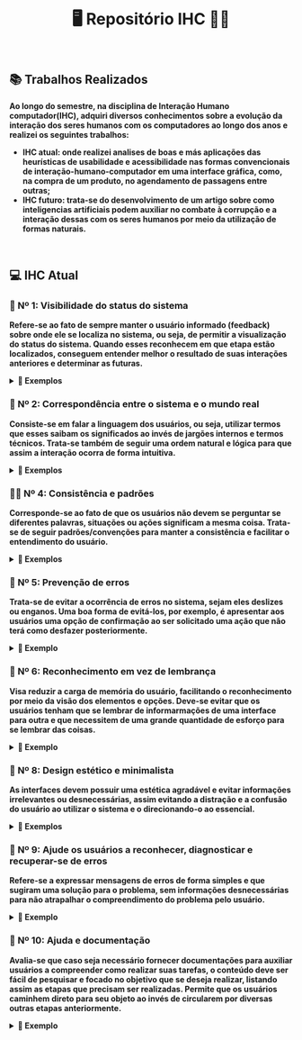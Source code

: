 <div align="center"> 
  <h1> <strong> 🖥️ Repositório IHC 👩‍💻</strong> </h1>
</div>
<br>
<h2> <strong> 📚 Trabalhos Realizados <strong> </h2>
<p>Ao longo do semestre,  na disciplina de Interação Humano computador(IHC), adquiri diversos conhecimentos sobre a evolução da interação dos seres humanos com os computadores ao longo dos anos e realizei os seguintes trabalhos: </p>
  <ul>
  <li><strong>IHC atual:</strong> onde realizei analises de boas e más aplicações das heurísticas de usabilidade e acessibilidade nas formas convencionais de interação-humano-computador em uma interface gráfica, como, na compra de um produto, no agendamento de passagens entre outras;  </li>
  <li><strong>IHC futuro:</strong> trata-se do desenvolvimento de um artigo sobre como inteligencias artificiais podem auxiliar no combate à corrupção e a interação dessas com os seres humanos por meio da utilização de formas naturais. </li>
</ul>
<br>
<h2>💻 IHC Atual </h2>
<h3> 📍 Nº 1: Visibilidade do status do sistema </h3>
<p> Refere-se ao fato de sempre manter o usuário informado (feedback) sobre onde ele se localiza no sistema, ou seja, de permitir a visualização do status do sistema. Quando esses reconhecem em que etapa estão localizados, conseguem entender melhor o resultado de suas interações anteriores e determinar as futuras. </p>
<details>
  <summary> 📸 Exemplos </summary>
    <div align="center" height="30%"> 

![um](https://github.com/JuliaGayotto/Bertoti/assets/101027809/15d9e8bc-6d59-435d-91b6-5e8893ae3d27)

</div>
  <p> IMAGEM 1 (ERRO❌) - opõe-se a heurística de número 1 por não apresentar feedback ao usuário de em que item do menu do sistema ele se encontra (feedback do status) . Esse tipo de erro pode causar confusão e perda de confiança no sistema. Uma forma de resolver seria, por exemplo, manter de uma cor diferente o item do menu da página que o usuário se localiza. </p>

  ![uma](https://github.com/JuliaGayotto/Bertoti/assets/101027809/acfceb67-0ef9-411c-b180-fc565a9d64a8)
  
 <p> IMAGEM 2 (ERRO❌) - esse caso contradiz a heurística de número 1 por não apresentar nenhum tipo de confirmação que a etapa de troca de senha foi concluída. Esse tipo de erro pode causar confusão ao usuário por não informar em que etapa ele se encontra (feedback do status). Uma forma de resolver seria, por exemplo, o sistema enviar uma mensagem de confirmação da troca após o botão de confirmar ser ativado. </p>
  <br>
  <div align="center" height="30%"> 

  ![umdois](https://github.com/JuliaGayotto/Bertoti/assets/101027809/cf752298-aebf-4809-a822-3731a5eed8f4)

  </div>
  <p> IMAGEM 3 (ACERTO✅) - trata-se de uma boa aplicação da heurística de número 1 por apresentar barra de progresso (feedback do status) para que o usuario consiga se localizar e compreender em que etapa do sistema ele está. </p>
  <br>
</details>
  
<h3> 🧠 Nº 2: Correspondência entre o sistema e o mundo real </h3>
<p> Consiste-se em falar a linguagem dos usuários, ou seja, utilizar termos que esses saibam os significados ao invés de jargões internos e termos técnicos. Trata-se também de seguir uma ordem natural e lógica para que assim a interação ocorra de forma intuitiva. </p>
<details>
  <summary>📸 Exemplos </summary> 
  <div align="center">
    
  ![dois2](https://github.com/JuliaGayotto/Bertoti/assets/101027809/a78e8779-3b0c-4017-ab65-f8753efbb09b)

  </div>
<p> IMAGEM 4 (ERRO❌) - o SIGA não é um exemplo de site que aplica bem essa heurística pois as disciplinas no cronograma não estão ordenadas por ordem crescente de horário (que seria a ordem lógica) e sim ao acaso, o que deixa a interação pouco intuitiva e não natural. </p>
  <div align="center">
    
  ![dois](https://github.com/JuliaGayotto/Bertoti/assets/101027809/e192677f-a915-4a18-b0f9-64c3ef000be5)

  </div>
 <p> IMAGEM 5 (ERRO❌) - a boa prática dessa heurística não é atendida nesse caso pois ocorre a utilização de termos técnicos (TAGS HTML), o que pode ocasionar confusão em diversos usuários por não compreenderem seus significado. </p>
 <br>
</details>
<h3> 👯‍♀️ Nº 4: Consistência e padrões </h3>
<p> Corresponde-se ao fato de que os usuários não devem se perguntar se diferentes palavras, situações ou ações significam a mesma coisa. Trata-se de seguir padrões/convenções para manter a consistência e facilitar o entendimento do usuário. </p>
  
<details>
  <summary>📸 Exemplos </summary> 
  <div align="center">
    
  ![quatro](https://github.com/JuliaGayotto/Bertoti/assets/101027809/b82256cf-1a76-48b6-afa9-cfe993436d91)

  </div>
  <p> IMAGEM 6 (ERRO❌) - trata-se de um erro pois é uma mensagem sucesso, porém está apresentado com a cor vermelha, cor que por convenção remete a erro. Isso faz o usuário se questionar se a ação foi concluído ou se ocorreu um erro. Uma solução seria trocar a cor do aviso para verde. </p>
  <div align="center">
    
  ![quatro2](https://github.com/JuliaGayotto/Bertoti/assets/101027809/060e92d5-2bb4-40b7-a59a-41600b989211)

  </div>
  <p> IMAGEM 7 (ERRO❌) - consiste-se em uma má prática por o botão de enviar não ser verde, o que geralmente é estabelecido por conveção, já que remete a ideia de sucesso. Além disso o laranja, também apresenta a ideia de que algo posso estar errado. Isso faz o usuário se questionar se brevemente se de fato o botão 1 é para enviar mensagens. Uma solução seria trocar a cor do botão de enviar para verde para concordar com a convenção. </p>
  <div align="center">
    
 ![quatro4](https://github.com/JuliaGayotto/Bertoti/assets/101027809/b644ef7a-7d0a-4e7e-8bc5-191ea87ede3a)

  </div>
  <p> IMAGEM 8 (ERRO❌) - é uma má prática pois faz o usuário brevemente se questionar se o botão de avançar é de fato para avançar, visto que geralmente por convenção a cor utilizada é verde que remete a sucesso e não laranja que passa a ideia de erro ou alerta. Uma solução seria trocar a cor do botão de avançar para verde para concordar com a convenção. </p>
  <div align="center">
    
![quatro5](https://github.com/JuliaGayotto/Bertoti/assets/101027809/01c44d40-b0e2-4ca1-8c7f-1cbe48e93761)

  </div>
  <p> IMAGEM 9 (ERRO❌) - é um erro pois faz o usuário questionar se sua ação ocorreu com sucesso ou se ocorreu um erro, já que a cor vermelha por padrão é utilizada quando um erro ou alerta ocorre e não quando a ação é realizada com sucesso. Uma solução seria trocar a cor da mensagem para verde para concordar com a ideia de sucesso. </p>
  <div align="center">
    
  ![quatrocerto](https://github.com/JuliaGayotto/Bertoti/assets/101027809/f811ff39-190e-4818-9d77-9a2514a143b1)

  </div>
  <p> IMAGEM 10 (ACERTO✅) - consiste-se em uma boa aplicação da heurística pois ao acertar um exercício o botão asssumiu a cor verde e enviou uma notificação também em verde para indicar sucesso. </p>
  <br>
</details>
<h3> 🚫 Nº 5: Prevenção de erros </h3>
<p> Trata-se de evitar a ocorrência de erros no sistema, sejam eles deslizes ou enganos. Uma boa forma de evitá-los, por exemplo, é apresentar aos usuários uma opção de confirmação ao ser solicitado uma ação que não terá como desfazer posteriormente. </p>
<details>
  <summary> 📸 Exemplo </summary> 
  <div align="center">
    
  ![5](https://github.com/JuliaGayotto/Bertoti/assets/101027809/2d016784-5dfa-4992-8435-e9423f709772)

  </div>
  <p>IMAGEM 11 (ACERTO✅) - Um local que aplica bem esse conceito de evitar erros é o GitHub, onde ao deletarmos um repositório, por exemplo, pede a confirmação do usuário antes de realizar a exclusão. </p>
  <br>
</details>
<h3> 👀 Nº 6: Reconhecimento em vez de lembrança</h3>
<p> Visa reduzir a carga de memória do usuário, facilitando o reconhecimento por meio da  visão dos elementos e opções. Deve-se evitar que os usuários tenham que se lembrar de informarmações de uma interface para outra e que necessitem de uma grande quantidade de esforço para se lembrar das coisas. </p>
<details>
  <summary>📸 Exemplo </summary> 
  <div align="center">
   
![6](https://github.com/JuliaGayotto/Bertoti/assets/101027809/e73aeb69-b7c4-4ce7-a601-743230259981)

  </div>
  <p>IMAGEM 12 (ACERTO✅) - A Disney+ aplica bem a ideia de recordar por reconhecimento em vez de lembrença, pois ao invés de forçar o usuário a lembrar o que ele estava assistindo e onde parou, ela apresenta os conteúdos de forma simples para que ele facilmente note e só de olhar já reconheça os conteúdos que de fato estava vendo. </p>
  <br>
</details>
<h3> 🎨 Nº 8: Design estético e minimalista </h3>
<p> As interfaces devem possuir uma estética agradável e evitar informações irrelevantes ou desnecessárias, assim evitando a distração e a confusão do usuário ao utilizar o sistema e o direcionando-o ao essencial. </p>
<details>
  <summary>📸 Exemplos </summary> 
  <div align="center">
    
  ![oito](https://github.com/JuliaGayotto/Bertoti/assets/101027809/eb7c4592-9623-46e7-9fc7-ceae829e518e)

  </div>
  <p>IMAGEM 13 (ERRO❌) - consiste-se em um design com muita informação (poluído), que apresenta diversos elementos que não necessáriamente são revelantes nessa etapa do processo. Como se trata de uma página de resultados de uma pesquisa poderiamos retirar informações como prazo de entrega, tipo de frete, quantidade de novos e usados etc e apresentar isso apenas quando o usuário selecionasse um produto específico, deixando assim o design mais minimalista.  </p>
  <div align="center">
    
  ![oito (2)](https://github.com/JuliaGayotto/Bertoti/assets/101027809/7ee78b1c-5df8-4c7b-a427-508b75e33c13)

  </div>
  <p>IMAGEM 14 (ERRO❌) - o botão de logout está localizado em um local pouco convencional e ainda possuí um design estranho que confunde o usuário e o faz questionar se aquilo de fato é um botão de sair ou não. Uma solução seria colocar o botão em um lugar mais intuitivo como a parte de baixo ou a extrema esquerda da parte de cima do menu, além de trocar o símbolo para algo que remete o logout, como o símbolo da porta com uma seta.  </p>
  <div align="center">
    
  ![oito2](https://github.com/JuliaGayotto/Bertoti/assets/101027809/72c1e254-3eee-4b78-a3a4-c4ddd2ee5b01)

  </div>
  <p>IMAGEM 15 (ERRO❌) - o design apresenta interface poluída por apresentar muitas informações ao mesmo tempo e isso ocasiona distrações ao usuário. A solução seria manter somente as informações realmente e frequentemente necessárias para que assim o design da interface fique mais agradável e não tenha diversas informações disputando o foco do usuário.</p>
  <div align="center">
 
![oito3](https://github.com/JuliaGayotto/Bertoti/assets/101027809/180ea8d4-702c-44c3-93e0-695ba79e859e)
  
  </div>
  <p>IMAGEM 16 (ERRO❌) - a responsividade do SIGA deixa a desejar e transforma o design em um design confuso. Ao clicar em "solicitar" aparce um quadro fora da tabela disputando o espaço de tela com a tabela. Uma correção desse problema seria melhorar a resposividade do sistema para que o design se adapte corretamente em cada tipo de dispositivo. </p>
  <br>
</details>
<h3> 🔎 Nº 9: Ajude os usuários a  reconhecer, diagnosticar e recuperar-se de erros </h3>
<p> Refere-se a expressar mensagens de erros de forma simples e que sugiram uma solução para o problema, sem informações desnecessárias para não atrapalhar o compreendimento do problema pelo usuário. </p>
<details>
  <summary>📸 Exemplo </summary> 
  <div align="center">
      
 ![nove](https://github.com/JuliaGayotto/Bertoti/assets/101027809/7c301900-a3d6-4d7a-b7d7-26b62bf4abe0)
  
  </div>
  <p>IMAGEM 17 (ERRO❌) - não apresenta a mensagem de erro de forma clara, visto que mostra o código de erro. Isso pode confundir o usuário, além de ser uma informação desnecessária. A solução seria retirar o código de erro para que o usuário possa ver com clareza como resolver o problema. </p>
 <br>
</details>
<h3>📘  Nº 10: Ajuda e documentação</h3>
<p> Avalia-se que caso seja necessário fornecer documentações para auxiliar usuários a compreender como realizar suas tarefas, o conteúdo deve ser fácil de pesquisar e focado no objetivo que se deseja realizar, listando assim as etapas que precisam ser realizadas. Permite que os usuários caminhem direto para seu objeto ao invés de circularem por diversas outras etapas anteriormente.</p>
<details>
  <summary>📸 Exemplo </summary> 
  <div align="center">
    
   ![dez](https://github.com/JuliaGayotto/Bertoti/assets/101027809/3d00f767-81f8-4cca-a8a3-7d6aced99a75)

  </div>
  <p>IMAGEM 18 (ACERTO✅) - demostra uma boa prática pois apresenta uma ajuda ao usuário para que esse possa chegar de forma rápida e direta ao seu objetivo, sem ter que passar por diversas outras etapas primeiro. </p>
</details>
